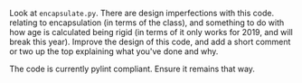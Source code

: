 
Look at `encapsulate.py`. There are design imperfections with this code. relating to encapsulation (in terms of the class), and something to do with how age is calculated being rigid (in terms of it only works for 2019, and will break this year). Improve the design of this code, and add a short comment or two up the top explaining what you've done and why.

The code is currently pylint compliant. Ensure it remains that way.